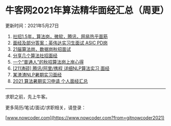 # 牛客网2021年算法精华面经汇总（周更）
更新时间：2021年5月27日
1. [社招1.5年，算法岗，微软，腾讯，网易热乎面筋](https://www.nowcoder.com/discuss/587631?from=gitnowcoder2021)
2. [面经及部分答案：英伟达实习生面试 ASIC PD岗](https://www.nowcoder.com/discuss/590216?from=gitnowcoder2021)
3. [21届算法岗，数据岗秋招面试](https://www.nowcoder.com/discuss/597028?from=gitnowcoder2021)
4. [分享几个算法社招面经](https://www.nowcoder.com/discuss/630495?from=gitnowcoder2021)
5. [一个“普通人”的秋招算法岗上岸心得](https://www.nowcoder.com/discuss/634176?from=gitnowcoder2021)
6. [[211渣硕]  腾讯/阿里/携程 详细NLP算法实习 面经](https://www.nowcoder.com/discuss/639224?from=gitnowcoder2021)
7. [某渣渣NLP暑期实习面经](https://www.nowcoder.com/discuss/648119?from=gitnowcoder2021)
8. [2021 算法暑期实习申请 个人面经汇总](https://www.nowcoder.com/discuss/655843?from=gitnowcoder2021)
---
求职之前，先上牛客。

更多简历/笔试/面试/求职相关，请登录：

[www.nowcoder.com](https://www.nowcoder.com?from=gitnowcoder2021)
